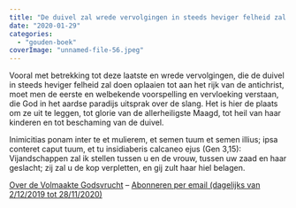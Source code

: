 ```yaml
---
title: "De duivel zal wrede vervolgingen in steeds heviger felheid zal doen oplaaien"
date: "2020-01-29"
categories: 
  - "gouden-boek"
coverImage: "unnamed-file-56.jpeg"
---
```


Vooral met betrekking tot deze laatste en wrede vervolgingen, die de duivel in steeds heviger felheid zal doen oplaaien tot aan het rijk van de antichrist, moet men de eerste en welbekende voorspelling en vervloeking verstaan, die God in het aardse paradijs uitsprak over de slang. Het is hier de plaats om ze uit te leggen, tot glorie van de allerheiligste Maagd, tot heil van haar kinderen en tot beschaming van de duivel.

Inimicitias ponam inter te et mulierem, et semen tuum et semen illius; ipsa conteret caput tuum, et tu insidiaberis calcaneo ejus (Gen 3,15): Vijandschappen zal ik stellen tussen u en de vrouw, tussen uw zaad en haar geslacht; zij zal u de kop verpletten, en gij zult haar hiel belagen.

[Over de Volmaakte Godsvrucht](/blog/een-jaar-lang-volmaakte-godsvrucht/) – [Abonneren per email (dagelijks van 2/12/2019 tot 28/11/2020)](http://eepurl.com/9RKvX)
